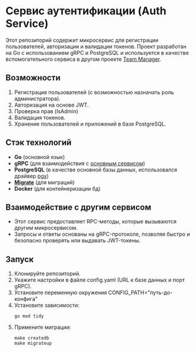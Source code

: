 # Сервис аутентификации (Auth Service)

Этот репозиторий содержит микросервис для регистрации пользователей, авторизации и валидации токенов. Проект разработан на Go с использованием gRPC и PostgreSQL и используется в качестве вспомогательного сервиса в другом проекте [Team Manager](https://github.com/hard-gainer/team-manager).

## Возможности
1. Регистрация пользователей (с возможностью назначать роль администратора).  
2. Авторизация на основе JWT.  
3. Проверка прав (IsAdmin)
4. Валидация токенов.  
5. Хранение пользователей и приложений в базе PostgreSQL.

## Стэк технологий
- **Go** (основной язык)
- **gRPC** (для взаимодействия с [основным сервисом](https://github.com/hard-gainer/team-manager))
- **PostgreSQL** (в качестве основной базы данных, использовался драйвер [pgx](https://github.com/jackc/pgx))
- [**Migrate**](https://github.com/golang-migrate/migrate) (для миграций)
- **Docker** (для контейнеризации бд)

## Взаимодействие с другим сервисом
- Этот сервис предоставляет RPC-методы, которые вызываются другим микросервисом.  
- Запросы и ответы основаны на gRPC-протоколе, позволяя быстро и безопасно проверять или выдавать JWT-токены.

## Запуск
1. Клонируйте репозиторий.  
2. Укажите настройки в файле config.yaml (URL к базе данных и порт gRPC).  
3. Установите переменную окружения CONFIG_PATH="путь-до-конфига"
4. Установите зависимости:
   ```
   go mod tidy
   ```
5. Примените миграции:
    ```
    make createdb
    make migrateup
    ```
